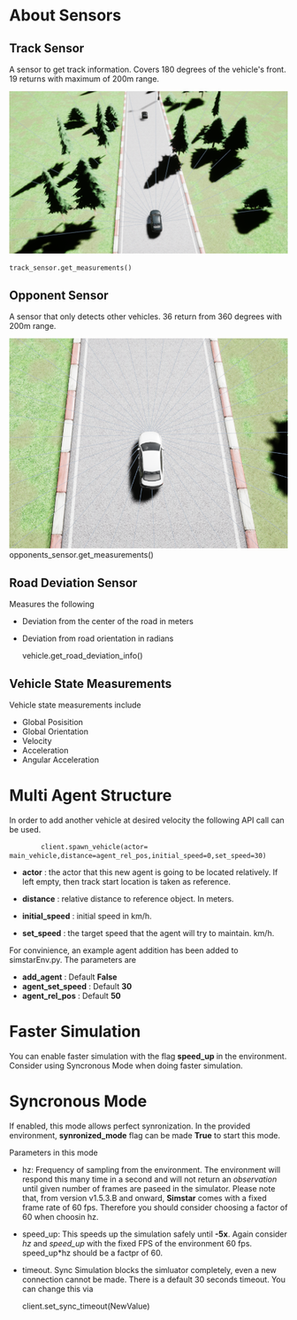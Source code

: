 # About Sensors

## Track Sensor

A sensor to get track information. Covers 180 degrees of the vehicle's front. 19 returns with maximum of 200m range. 

![track](../PythonAPI/img/track.png)

    track_sensor.get_measurements()

## Opponent Sensor

A sensor that only detects other vehicles. 36 return from 360 degrees with 200m range. 

![opponent](../PythonAPI/img/opponent.png)
    opponents_sensor.get_measurements()

## Road Deviation Sensor

Measures the following

- Deviation from the center of the road in meters

- Deviation from road orientation in radians


    vehicle.get_road_deviation_info()

## Vehicle State Measurements

Vehicle state measurements include

- Global Posisition
- Global Orientation
- Velocity
- Acceleration
- Angular Acceleration


# Multi Agent Structure

In order to add another vehicle at desired velocity the following API call can be used. 


            client.spawn_vehicle(actor= main_vehicle,distance=agent_rel_pos,initial_speed=0,set_speed=30)


- **actor** : the actor that this new agent is going to be located relatively. If left empty, then track start location is taken as reference. 

- **distance** : relative distance to reference object. In meters.

- **initial_speed** : initial speed in km/h.

- **set_speed** : the target speed that the agent will try to maintain. km/h.

For convinience, an example agent addition has been added to simstarEnv.py. The parameters are 
 - **add_agent** : Default **False**
 - **agent_set_speed** : Default **30**
 - **agent_rel_pos** : Default **50**

# Faster Simulation

You can enable faster simulation with the flag **speed_up** in the environment. Consider using Syncronous Mode when doing faster simulation.


# Syncronous Mode

If enabled, this mode allows perfect synronization. In the provided environment, **synronized_mode** flag can be made **True** to start this mode. 

Parameters in this mode 

- hz: Frequency of sampling from the environment. The environment will respond this many time in a second and will not return an _observation_ until given number of frames are paseed in the simulator. Please note that, from version v1.5.3.B and onward, **Simstar** comes with a fixed frame rate of 60 fps. Therefore you should consider choosing a factor of 60 when choosin hz. 

- speed_up: This speeds up the simulation safely until **-5x**. Again consider _hz_ and *speed_up* with the fixed FPS of the environment 60 fps. speed_up*hz should be a factpr of 60.  

- timeout. Sync Simulation blocks the simluator completely, even a new connection cannot be made. There is a default 30 seconds timeout. You can change this via

    client.set_sync_timeout(NewValue)
    
